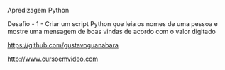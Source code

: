 Apredizagem Python

Desafio - 1 - Criar um script Python que leia os nomes de uma pessoa
e mostre uma mensagem de boas vindas de acordo com o valor digitado



https://github.com/gustavoguanabara

http://www.cursoemvideo.com
